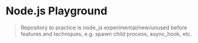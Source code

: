 # Node.js Playground

> Repository to practice is node_js experimental/new/unused before features and techniques, e.g. spawn child process, async_hook, etc.